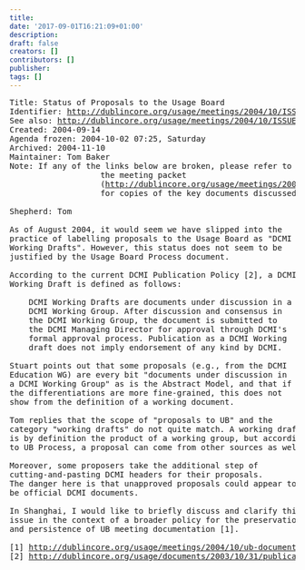 ```yaml
---
title: 
date: '2017-09-01T16:21:09+01:00'
description: 
draft: false
creators: []
contributors: []
publisher: 
tags: []
---
```


<pre>
Title: Status of Proposals to the Usage Board
Identifier: <a href="/usage/meetings/2004/10/ISSUES/proposal-status/">http://dublincore.org/usage/meetings/2004/10/ISSUES/proposal-status/</a>
See also: <a href="/usage/meetings/2004/10/ISSUES/">http://dublincore.org/usage/meetings/2004/10/ISSUES/</a>
Created: 2004-09-14
Agenda frozen: 2004-10-02 07:25, Saturday
Archived: 2004-11-10
Maintainer: Tom Baker
Note: If any of the links below are broken, please refer to 
                   the meeting packet
                   (<a href="/usage/meetings/2004/10/Meeting-packet.pdf">http://dublincore.org/usage/meetings/2004/10/Meeting-packet.pdf</a>) 
                   for copies of the key documents discussed at the meeting.

Shepherd: Tom

As of August 2004, it would seem we have slipped into the
practice of labelling proposals to the Usage Board as "DCMI
Working Drafts". However, this status does not seem to be
justified by the Usage Board Process document.

According to the current DCMI Publication Policy [2], a DCMI
Working Draft is defined as follows:

    DCMI Working Drafts are documents under discussion in a
    DCMI Working Group. After discussion and consensus in
    the DCMI Working Group, the document is submitted to
    the DCMI Managing Director for approval through DCMI's
    formal approval process. Publication as a DCMI Working
    draft does not imply endorsement of any kind by DCMI.

Stuart points out that some proposals (e.g., from the DCMI
Education WG) are every bit "documents under discussion in
a DCMI Working Group" as is the Abstract Model, and that if
the differentiations are more fine-grained, this does not
show from the definition of a working document.

Tom replies that the scope of "proposals to UB" and the
category "working drafts" do not quite match. A working draft
is by definition the product of a working group, but according
to UB Process, a proposal can come from other sources as well.

Moreover, some proposers take the additional step of
cutting-and-pasting DCMI headers for their proposals.
The danger here is that unapproved proposals could appear to
be official DCMI documents.

In Shanghai, I would like to briefly discuss and clarify this
issue in the context of a broader policy for the preservation
and persistence of UB meeting documentation [1].

[1] <a href="/usage/meetings/2004/10/ub-documentation/">http://dublincore.org/usage/meetings/2004/10/ub-documentation/</a>
[2] <a href="/usage/documents/2003/10/31/publications/">http://dublincore.org/usage/documents/2003/10/31/publications/</a>
</pre>
